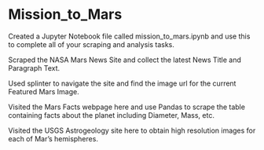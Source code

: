 # Mission_to_Mars
Created a Jupyter Notebook file called mission_to_mars.ipynb and use this to complete all of your scraping and analysis tasks. 

Scraped the NASA Mars News Site and collect the latest News Title and Paragraph Text.

Used splinter to navigate the site and find the image url for the current Featured Mars Image.

Visited the Mars Facts webpage here and use Pandas to scrape the table containing facts about the planet including Diameter, Mass, etc.

Visited the USGS Astrogeology site here to obtain high resolution images for each of Mar’s hemispheres.
